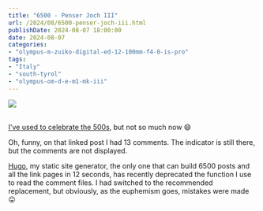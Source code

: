 ```yaml
---
title: "6500 - Penser Joch III"
url: /2024/08/6500-penser-joch-iii.html
publishDate: 2024-08-07 18:00:00
date: 2024-08-07
categories:
- "olympus-m-zuiko-digital-ed-12-100mm-f4-0-is-pro"
tags:
- "Italy"
- "south-tyrol"
- "olympus-om-d-e-m1-mk-iii"
---
```

<div class="container">
<div class="center"><a target="_blank" href="https://d25zfm9zpd7gm5.cloudfront.net/1200x1200/2020/20200906_104653_lr.jpg"><img class="webfeedsFeaturedVisual" src="https://d25zfm9zpd7gm5.cloudfront.net/0600x0600/2020/20200906_104653_lr.jpg" /></a></div>
</div>
<br />

[I've used to celebrate the
500s](/2008/02/500-half-of-it-dearie.html), but not so much
now :smile:

Oh, funny, on that linked post I had 13 comments. The
indicator is still there, but the comments are not
displayed. 

[Hugo](https://gohugo.io/), my static site generator, the
only one that can build 6500 posts and all the link pages in
12 seconds, has recently deprecated the function I use to
read the comment files. I had switched to the recommended
replacement, but obviously, as the euphemism goes, mistakes
were made :stuck_out_tongue:
